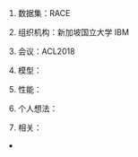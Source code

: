 1. 数据集：RACE
2. 组织机构：新加坡国立大学 IBM
3. 会议：ACL2018
4. 模型：




5. 性能：



6. 个人想法：


7. 相关：
* [论文代码]:(https://github.com/shuohangwang/comatch)
